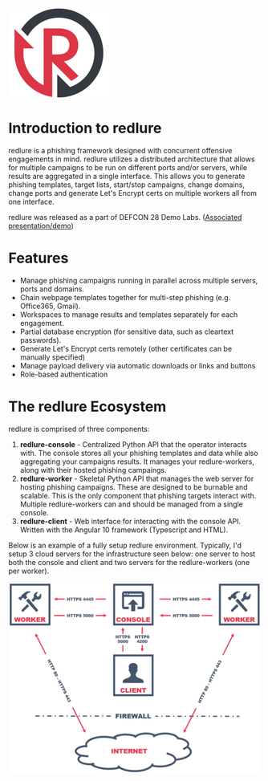 ![](gitbook/images/redlure.png)
# Introduction to redlure
redlure is a phishing framework designed with concurrent offensive engagements in mind. redlure utilizes a distributed architecture that allows for multiple campaigns to be run on different ports and/or servers, while results are aggregated in a single interface. This allows you to generate phishing templates, target lists, start/stop campaigns, change domains, change ports and generate Let's Encrypt certs on multiple workers all from one interface. 

redlure was released as a part of DEFCON 28 Demo Labs. ([Associated presentation/demo](https://www.youtube.com/watch?v=ZtCMnKHZJUM)) 

# Features
- Manage phishing campaigns running in parallel across multiple servers, ports and domains.
- Chain webpage templates together for multi-step phishing (e.g. Office365, Gmail).
- Workspaces to manage results and templates separately for each engagement.
- Partial database encryption (for sensitive data, such as cleartext passwords).
- Generate Let's Encrypt certs remotely (other certificates can be manually specified)
- Manage payload delivery via automatic downloads or links and buttons
- Role-based authentication

# The redlure Ecosystem
redlure is comprised of three components:

1. __redlure-console__ - Centralized Python API that the operator interacts with. The console stores all your phishing templates and data while also aggregating your campaigns results. It manages your redlure-workers, along with their hosted phishing campaings.
2. __redlure-worker__ - Skeletal Python API that manages the web server for hosting phishing campaigns. These are designed to be burnable and scalable. This is the only component that phishing targets interact with. Multiple redlure-workers can and should be managed from a single console.
3. __redlure-client__ - Web interface for interacting with the console API. Written with the Angular 10 framework (Typescript and HTML).

Below is an example of a fully setup redlure environment. Typically, I'd setup 3 cloud servers for the infrastructure seen below: one server to host both the console and client and two servers for the redlure-workers (one per worker).

![](gitbook/images/diagram-v2.png)
